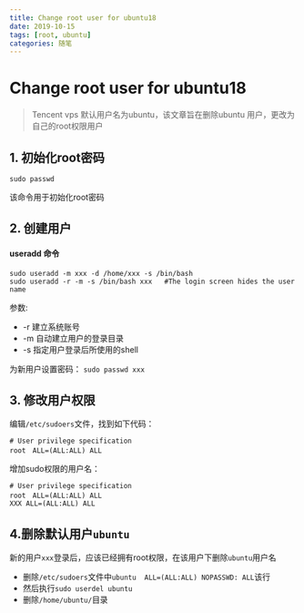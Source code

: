 ```yaml
---
title: Change root user for ubuntu18
date: 2019-10-15
tags: [root, ubuntu]
categories: 随笔
---
```


# Change root user for ubuntu18
> Tencent vps 默认用户名为ubuntu，该文章旨在删除ubuntu 用户，更改为自己的root权限用户

## 1. 初始化root密码
```
sudo passwd
```
该命令用于初始化root密码

## 2. 创建用户
#### useradd 命令
```
sudo useradd -m xxx -d /home/xxx -s /bin/bash
sudo useradd -r -m -s /bin/bash xxx   #The login screen hides the user name
```
参数:
- -r 建立系统账号
- -m 自动建立用户的登录目录
- -s 指定用户登录后所使用的shell

为新用户设置密码： `sudo passwd xxx`

## 3. 修改用户权限
编辑`/etc/sudoers`文件，找到如下代码：
```
# User privilege specification
root　ALL=(ALL:ALL) ALL
```
增加sudo权限的用户名：
```
# User privilege specification
root　ALL=(ALL:ALL) ALL
XXX ALL=(ALL:ALL) ALL
```

## 4.删除默认用户`ubuntu`
新的用户`xxx`登录后，应该已经拥有root权限，在该用户下删除`ubuntu`用户名
- 删除`/etc/sudoers`文件中`ubuntu  ALL=(ALL:ALL) NOPASSWD: ALL`该行
- 然后执行`sudo userdel ubuntu`
- 删除`/home/ubuntu/`目录
